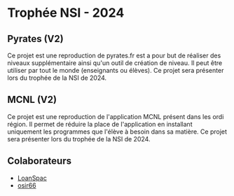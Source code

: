# Trophée NSI - 2024

## Pyrates (V2)

Ce projet est une reproduction de pyrates.fr est a pour but de réaliser des niveaux supplémentaire ainsi qu'un outil de création de niveau.
Il peut être utiliser par tout le monde (enseignants ou élèves). Ce projet sera présenter lors du trophée de la NSI de 2024.

## MCNL (V2)

Ce projet est une reproduction de l'application MCNL présent dans les ordi région.
Il permet de réduire la place de l'application en installant uniquement les programmes que l'élève à besoin dans sa matière.
Ce projet sera présenter lors du trophée de la NSI de 2024.

## Colaborateurs

- [LoanSpac](https://github.com/LoanSpac/)
- [osir66](https://github.com/LoanSpac/)
